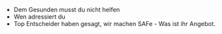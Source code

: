 - Dem Gesunden musst du nicht helfen
- Wen adressiert du
- Top Entscheider haben gesagt, wir machen SAFe - Was ist ihr Angebot.